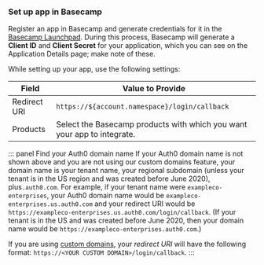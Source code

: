 ### Set up app in Basecamp

Register an app in Basecamp and generate credentials for it in the [Basecamp Launchpad](https://integrate.37signals.com/). During this process, Basecamp will generate a **Client ID** and **Client Secret** for your application, which you can see on the Application Details page; make note of these.

While setting up your app, use the following settings:

| Field | Value to Provide |
| - | - |
| Redirect URI | `https://${account.namespace}/login/callback` |
| Products | Select the Basecamp products with which you want your app to integrate. |

::: panel Find your Auth0 domain name
If your Auth0 domain name is not shown above and you are not using our custom domains feature, your domain name is your tenant name, your regional subdomain (unless your tenant is in the US region and was created before June 2020), plus`.auth0.com`. For example, if your tenant name were `exampleco-enterprises`, your Auth0 domain name would be `exampleco-enterprises.us.auth0.com` and your redirect URI would be `https://exampleco-enterprises.us.auth0.com/login/callback`. (If your tenant is in the US and was created before June 2020, then your domain name would be `https://exampleco-enterprises.auth0.com`.)

If you are using [custom domains](https://auth0.com/docs/custom-domains), your <dfn data-key="callback">redirect URI</dfn> will have the following format: `https://<YOUR CUSTOM DOMAIN>/login/callback`.
:::